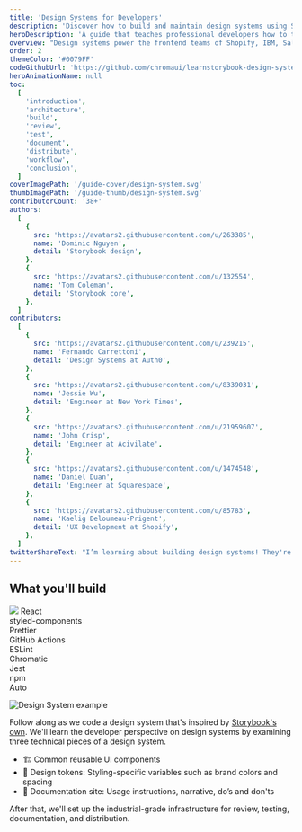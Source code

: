 ```yaml
---
title: 'Design Systems for Developers'
description: 'Discover how to build and maintain design systems using Storybook.'
heroDescription: 'A guide that teaches professional developers how to transform component libraries into design systems and set up the production infrastructure used by leading frontend teams.'
overview: "Design systems power the frontend teams of Shopify, IBM, Salesforce, Airbnb, Twitter,  and many more. This guide for professional developers examines how the smartest teams engineer design systems at scale and why they use the tools they use. We'll walk through setting up core services, libraries, and workflows to develop a design system from scratch."
order: 2
themeColor: '#0079FF'
codeGithubUrl: 'https://github.com/chromaui/learnstorybook-design-system'
heroAnimationName: null
toc:
  [
    'introduction',
    'architecture',
    'build',
    'review',
    'test',
    'document',
    'distribute',
    'workflow',
    'conclusion',
  ]
coverImagePath: '/guide-cover/design-system.svg'
thumbImagePath: '/guide-thumb/design-system.svg'
contributorCount: '38+'
authors:
  [
    {
      src: 'https://avatars2.githubusercontent.com/u/263385',
      name: 'Dominic Nguyen',
      detail: 'Storybook design',
    },
    {
      src: 'https://avatars2.githubusercontent.com/u/132554',
      name: 'Tom Coleman',
      detail: 'Storybook core',
    },
  ]
contributors:
  [
    {
      src: 'https://avatars2.githubusercontent.com/u/239215',
      name: 'Fernando Carrettoni',
      detail: 'Design Systems at Auth0',
    },
    {
      src: 'https://avatars2.githubusercontent.com/u/8339031',
      name: 'Jessie Wu',
      detail: 'Engineer at New York Times',
    },
    {
      src: 'https://avatars2.githubusercontent.com/u/21959607',
      name: 'John Crisp',
      detail: 'Engineer at Acivilate',
    },
    {
      src: 'https://avatars2.githubusercontent.com/u/1474548',
      name: 'Daniel Duan',
      detail: 'Engineer at Squarespace',
    },
    {
      src: 'https://avatars2.githubusercontent.com/u/85783',
      name: 'Kaelig Deloumeau-Prigent',
      detail: 'UX Development at Shopify',
    },
  ]
twitterShareText: "I’m learning about building design systems! They're great for scaling frontend code on large teams."
---
```


<h2>What you'll build</h2>

<div class="badge-box">
  <div class="badge">
    <img src="/frameworks/logo-react.svg"> React
  </div>
  <div class="badge">
    styled-components
  </div>
  <div class="badge">
    Prettier
  </div>
  <div class="badge">
    GitHub Actions
  </div>
  <div class="badge">
    ESLint
  </div>
  <div class="badge">
    Chromatic
  </div>
  <div class="badge">
    Jest
  </div>
  <div class="badge">
    npm
  </div>
  <div class="badge">
    Auto
  </div>
</div>

![Design System example](/design-systems-for-developers/design-system-overview.jpg)

Follow along as we code a design system that's inspired by [Storybook's own](https://medium.com/storybookjs/introducing-storybook-design-system-23fd9b1ac3c0). We'll learn the developer perspective on design systems by examining three technical pieces of a design system.

- 🏗 Common reusable UI components
- 🎨 Design tokens: Styling-specific variables such as brand colors and spacing
- 📕 Documentation site: Usage instructions, narrative, do’s and don'ts

After that, we'll set up the industrial-grade infrastructure for review, testing, documentation, and distribution.
